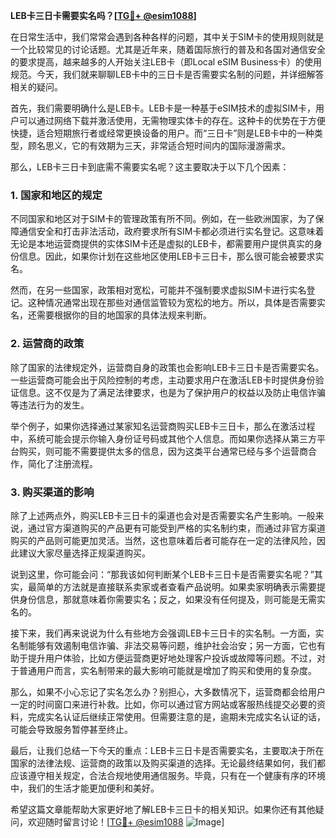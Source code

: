 **LEB卡三日卡需要实名吗？[[TG💪+ @esim1088](https://t.me/s/esim1088)]**

在日常生活中，我们常常会遇到各种各样的问题，其中关于SIM卡的使用规则就是一个比较常见的讨论话题。尤其是近年来，随着国际旅行的普及和各国对通信安全的要求提高，越来越多的人开始关注LEB卡（即Local eSIM Business卡）的使用规范。今天，我们就来聊聊LEB卡中的三日卡是否需要实名制的问题，并详细解答相关的疑问。

首先，我们需要明确什么是LEB卡。LEB卡是一种基于eSIM技术的虚拟SIM卡，用户可以通过网络下载并激活使用，无需物理实体卡的存在。这种卡的优势在于方便快捷，适合短期旅行者或经常更换设备的用户。而“三日卡”则是LEB卡中的一种类型，顾名思义，它的有效期为三天，非常适合短时间内的国际漫游需求。

那么，LEB卡三日卡到底需不需要实名呢？这主要取决于以下几个因素：

### 1. **国家和地区的规定**
不同国家和地区对于SIM卡的管理政策有所不同。例如，在一些欧洲国家，为了保障通信安全和打击非法活动，政府要求所有SIM卡都必须进行实名登记。这意味着无论是本地运营商提供的实体SIM卡还是虚拟的LEB卡，都需要用户提供真实的身份信息。因此，如果你计划在这些地区使用LEB卡三日卡，那么很可能会被要求实名。

然而，在另一些国家，政策相对宽松，可能并不强制要求虚拟SIM卡进行实名登记。这种情况通常出现在那些对通信监管较为宽松的地方。所以，具体是否需要实名，还需要根据你的目的地国家的具体法规来判断。

### 2. **运营商的政策**
除了国家的法律规定外，运营商自身的政策也会影响LEB卡三日卡是否需要实名。一些运营商可能会出于风险控制的考虑，主动要求用户在激活LEB卡时提供身份验证信息。这不仅是为了满足法律要求，也是为了保护用户的权益以及防止电信诈骗等违法行为的发生。

举个例子，如果你选择通过某家知名运营商购买LEB卡三日卡，那么在激活过程中，系统可能会提示你输入身份证号码或其他个人信息。而如果你选择从第三方平台购买，则可能不需要提供太多的信息，因为这类平台通常已经与多个运营商合作，简化了注册流程。

### 3. **购买渠道的影响**
除了上述两点外，购买LEB卡三日卡的渠道也会对是否需要实名产生影响。一般来说，通过官方渠道购买的产品更有可能受到严格的实名制约束，而通过非官方渠道购买的产品则可能更加灵活。当然，这也意味着后者可能存在一定的法律风险，因此建议大家尽量选择正规渠道购买。

说到这里，你可能会问：“那我该如何判断某个LEB卡三日卡是否需要实名呢？”其实，最简单的方法就是直接联系卖家或者查看产品说明。如果卖家明确表示需要提供身份信息，那就意味着你需要实名；反之，如果没有任何提及，则可能是无需实名的。

接下来，我们再来说说为什么有些地方会强调LEB卡三日卡的实名制。一方面，实名制能够有效遏制电信诈骗、非法交易等问题，维护社会治安；另一方面，它也有助于提升用户体验，比如方便运营商更好地处理客户投诉或故障等问题。不过，对于普通用户而言，实名制带来的最大影响可能就是增加了购买和使用的复杂度。

那么，如果不小心忘记了实名怎么办？别担心，大多数情况下，运营商都会给用户一定的时间窗口来进行补救。比如，你可以通过官方网站或客服热线提交必要的资料，完成实名认证后继续正常使用。但需要注意的是，逾期未完成实名认证的话，可能会导致服务暂停甚至终止。

最后，让我们总结一下今天的重点：LEB卡三日卡是否需要实名，主要取决于所在国家的法律法规、运营商的政策以及购买渠道的选择。无论最终结果如何，我们都应该遵守相关规定，合法合规地使用通信服务。毕竟，只有在一个健康有序的环境中，我们的生活才能更加便利和美好。

希望这篇文章能帮助大家更好地了解LEB卡三日卡的相关知识。如果你还有其他疑问，欢迎随时留言讨论！[[TG💪+ @esim1088](https://t.me/s/esim1088) ![Image](https://i.postimg.cc/4NQfJmqS/Snipaste-2025-05-13-00-14-12.png)]